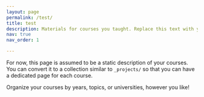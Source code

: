```yaml
---
layout: page
permalink: /test/
title: test
description: Materials for courses you taught. Replace this text with your description.
nav: true
nav_order: 1

---
```


For now, this page is assumed to be a static description of your courses. You can convert it to a collection similar to `_projects/` so that you can have a dedicated page for each course.

Organize your courses by years, topics, or universities, however you like!
